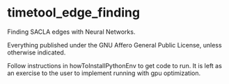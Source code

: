 # timetool_edge_finding

Finding SACLA edges with Neural Networks.

Everything published under the GNU Affero General Public License, unless otherwise indicated.

Follow instructions in howToInstallPythonEnv to get code to run. It is left as an exercise to the user to implement running with gpu optimization.
